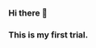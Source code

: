 ### Hi there 👋
### This is my first trial.

<!--
**Muyang0929/muyang0929** is a ✨ _special_ ✨ repository because its `README.md` (this file) appears on your GitHub profile.

Here are some ideas to get you started:


